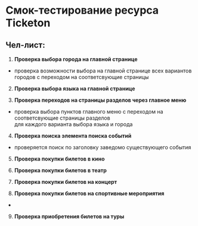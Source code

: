 # Смок-тестирование ресурса Ticketon

## Чел-лист: 

1. **Проверка выбора города на главной странице**
- проверка возможности выбора на главной странице всех вариантов городов с переходом 
на соответсвующие страницы  

2. **Проверка выбора языка на главной странице**

3. **Проверка переходов на страницы разделов через главное меню**
 - проверка выбора пунктов главного меню с  переходом на соответсвующие страницы разделов  
для каждого варианта выбора языка и города

4. **Проверка поиска элемента поиска событий**
- проверяется поиск по заголовку заведомо существующего события 

5. **Проверка покупки билетов в кино**

6. **Проверка покупки билетов в театр**

7. **Проверка покупки билетов на концерт**

8. **Проверка покупки билетов на спортивные мероприятия**
- 
9. **Проверка приобретения билетов на туры**

